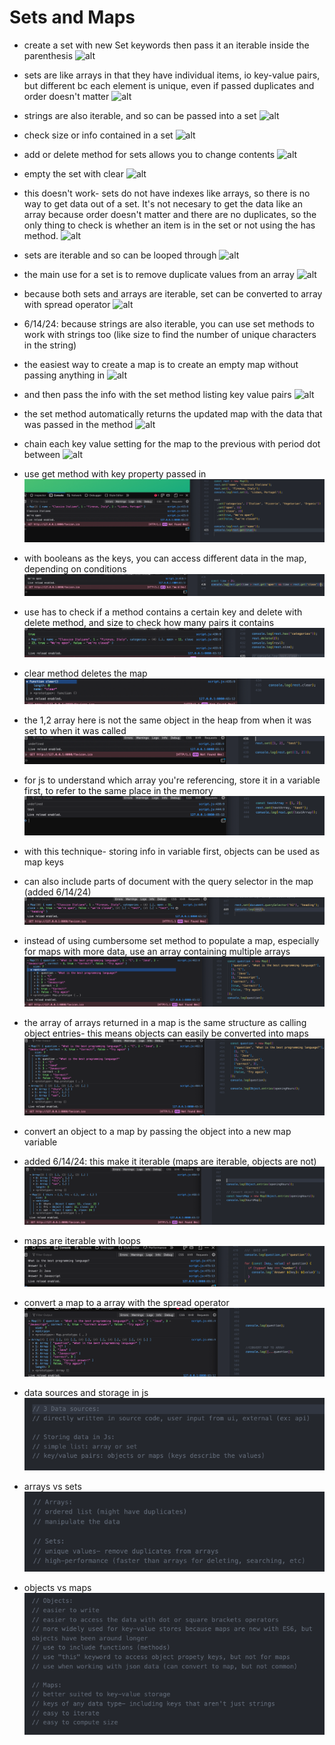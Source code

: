 # Sets and Maps

- create a set with new Set keywords then pass it an iterable inside the parenthesis
![alt](../images/09-data-structures/0905-sets-and-maps/2023-04-21-1a.png)

- sets are like arrays in that they have individual items, io key-value pairs, but different bc each element is unique, even if passed duplicates and order doesn't matter
![alt](../images/09-data-structures/0905-sets-and-maps/2023-04-21-1b.png)

- strings are also iterable, and so can be passed into a set
![alt](../images/09-data-structures/0905-sets-and-maps/2023-04-21-2.png)

- check size or info contained in a set
![alt](../images/09-data-structures/0905-sets-and-maps/2023-04-21-3a.png)

- add or delete method for sets allows you to change contents
![alt](../images/09-data-structures/0905-sets-and-maps/2023-04-21-3b.png)

- empty the set with clear
![alt](../images/09-data-structures/0905-sets-and-maps/2023-04-21-3c.png)

- this doesn't work- sets do not have indexes like arrays, so there is no way to get data out of a set. It's not necesary to get the data like an array because order doesn't matter and there are no duplicates, so the only thing to check is whether an item is in the set or not using the has method.
![alt](../images/09-data-structures/0905-sets-and-maps/2023-04-21-4.png)

- sets are iterable and so can be looped through
![alt](../images/09-data-structures/0905-sets-and-maps/2023-04-21-5.png)

- the main use for a set is to remove duplicate values from an array
![alt](../images/09-data-structures/0905-sets-and-maps/2023-04-21-6.png)

- because both sets and arrays are iterable, set can be converted to array with spread operator
![alt](../images/09-data-structures/0905-sets-and-maps/2023-04-21-7.png)

- 6/14/24: because strings are also iterable, you can use set methods to work with strings too (like size to find the number of unique characters in the string)

- the easiest way to create a map is to create an empty map without passing anything in
![alt](../images/09-data-structures/0905-sets-and-maps/2023-04-24-1a.png)

- and then pass the info with the set method listing key value pairs
![alt](../images/09-data-structures/0905-sets-and-maps/2023-04-24-1b.png)

- the set method automatically returns the updated map with the data that was passed in the method
![alt](../images/09-data-structures/0905-sets-and-maps/2023-04-24-2.png)

- chain each key value setting for the map to the previous with period dot between
![alt](../images/09-data-structures/0905-sets-and-maps/2023-04-24-3.png)

- use get method with key property passed in
![alt](../images/09-data-structures/0905-sets-and-maps/2023-04-24-4.png)

- with booleans as the keys, you can access different data in the map, depending on conditions
![alt](../images/09-data-structures/0905-sets-and-maps/2023-04-24-5.png)

- use has to check if a method contains a certain key and delete with delete method, and size to check how many pairs it contains
![alt](../images/09-data-structures/0905-sets-and-maps/2023-04-24-6.png)

- clear method deletes the map
![alt](../images/09-data-structures/0905-sets-and-maps/2023-04-24-7.png)

- the 1,2 array here is not the same object in the heap from when it was set to when it was called
![alt](../images/09-data-structures/0905-sets-and-maps/2023-04-24-8a.png)

- for js to understand which array you're referencing, store it in a variable first, to refer to the same place in the memory
![alt](../images/09-data-structures/0905-sets-and-maps/2023-04-24-8b.png)

- with this technique- storing info in variable first, objects can be used as map keys
- can also include parts of document with the query selector in the map (added 6/14/24)
![alt](../images/09-data-structures/0905-sets-and-maps/2023-04-24-8c.png)

- instead of using cumbersome set method to populate a map, especially for maps with more data, use an array containing multiple arrays
![alt](../images/09-data-structures/0905-sets-and-maps/2023-04-25-1.png)

- the array of arrays returned in a map is the same structure as calling object entries- this means objects can easily be converted into maps
![alt](../images/09-data-structures/0905-sets-and-maps/2023-04-25-2.png)

- convert an object to a map by passing the object into a new map variable
- added 6/14/24: this make it iterable (maps are iterable, objects are not)
![alt](../images/09-data-structures/0905-sets-and-maps/2023-04-25-3.png)

- maps are iterable with loops
![alt](../images/09-data-structures/0905-sets-and-maps/2023-04-25-4.png)

- convert a map to a array with the spread operator
![alt](../images/09-data-structures/0905-sets-and-maps/2023-04-25-5.png)

- data sources and storage in js
![alt](../images/09-data-structures/0905-sets-and-maps/2023-04-25-6a.png)

- arrays vs sets
![alt](../images/09-data-structures/0905-sets-and-maps/2023-04-25-6b.png)

- objects vs maps
![alt](../images/09-data-structures/0905-sets-and-maps/2023-04-25-6c.png)
